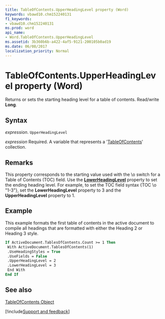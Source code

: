 ```yaml
---
title: TableOfContents.UpperHeadingLevel property (Word)
keywords: vbawd10.chm152240131
f1_keywords:
- vbawd10.chm152240131
ms.prod: word
api_name:
- Word.TableOfContents.UpperHeadingLevel
ms.assetid: 3b360b6b-a422-4af5-9121-200105b0ad19
ms.date: 06/08/2017
localization_priority: Normal
---
```



# TableOfContents.UpperHeadingLevel property (Word)

Returns or sets the starting heading level for a table of contents. Read/write  **Long**.


## Syntax

_expression_. `UpperHeadingLevel`

_expression_ Required. A variable that represents a '[TableOfContents](Word.TableOfContents.md)' collection.


## Remarks

This property corresponds to the starting value used with the \o switch for a Table of Contents (TOC) field. Use the  **[LowerHeadingLevel](Word.TableOfContents.LowerHeadingLevel.md)** property to set the ending heading level. For example, to set the TOC field syntax {TOC \o "1-3"}, set the **LowerHeadingLevel** property to 3 and the **UpperHeadingLevel** property to 1.


## Example

This example formats the first table of contents in the active document to compile all headings that are formatted with either the Heading 2 or Heading 3 style.


```vb
If ActiveDocument.TablesOfContents.Count >= 1 Then 
 With ActiveDocument.TablesOfContents(1) 
 .UseHeadingStyles = True 
 .UseFields = False 
 .UpperHeadingLevel = 2 
 .LowerHeadingLevel = 3 
 End With 
End If
```


## See also


[TableOfContents Object](Word.TableOfContents.md)

[!include[Support and feedback](~/includes/feedback-boilerplate.md)]